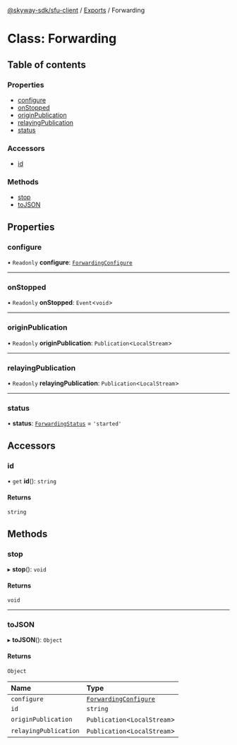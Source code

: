 [@skyway-sdk/sfu-client](../README.md) / [Exports](../modules.md) / Forwarding

# Class: Forwarding

## Table of contents

### Properties

- [configure](Forwarding.md#configure)
- [onStopped](Forwarding.md#onstopped)
- [originPublication](Forwarding.md#originpublication)
- [relayingPublication](Forwarding.md#relayingpublication)
- [status](Forwarding.md#status)

### Accessors

- [id](Forwarding.md#id)

### Methods

- [stop](Forwarding.md#stop)
- [toJSON](Forwarding.md#tojson)

## Properties

### configure

• `Readonly` **configure**: [`ForwardingConfigure`](../interfaces/ForwardingConfigure.md)

___

### onStopped

• `Readonly` **onStopped**: `Event`<`void`\>

___

### originPublication

• `Readonly` **originPublication**: `Publication`<`LocalStream`\>

___

### relayingPublication

• `Readonly` **relayingPublication**: `Publication`<`LocalStream`\>

___

### status

• **status**: [`ForwardingStatus`](../modules.md#forwardingstatus) = `'started'`

## Accessors

### id

• `get` **id**(): `string`

#### Returns

`string`

## Methods

### stop

▸ **stop**(): `void`

#### Returns

`void`

___

### toJSON

▸ **toJSON**(): `Object`

#### Returns

`Object`

| Name | Type |
| :------ | :------ |
| `configure` | [`ForwardingConfigure`](../interfaces/ForwardingConfigure.md) |
| `id` | `string` |
| `originPublication` | `Publication`<`LocalStream`\> |
| `relayingPublication` | `Publication`<`LocalStream`\> |
